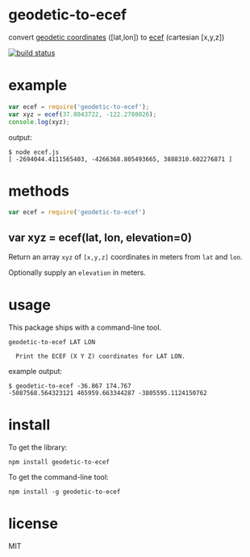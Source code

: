 # geodetic-to-ecef

convert [geodetic coordinates](https://en.wikipedia.org/wiki/World_Geodetic_System)
([lat,lon])
to [ecef](http://en.wikipedia.org/wiki/ECEF) (cartesian [x,y,z])

[![build status](https://secure.travis-ci.org/substack/geodetic-to-ecef.png)](http://travis-ci.org/substack/geodetic-to-ecef)

# example

``` js
var ecef = require('geodetic-to-ecef');
var xyz = ecef(37.8043722, -122.2708026);
console.log(xyz);
```

output:

```
$ node ecef.js
[ -2694044.4111565403, -4266368.805493665, 3888310.602276871 ]
```

# methods

``` js
var ecef = require('geodetic-to-ecef')
```

## var xyz = ecef(lat, lon, elevation=0)

Return an array `xyz` of `[x,y,z]` coordinates in meters from `lat` and `lon`.

Optionally supply an `elevation` in meters.

# usage

This package ships with a command-line tool.

```
geodetic-to-ecef LAT LON

  Print the ECEF (X Y Z) coordinates for LAT LON.

```

example output:

```
$ geodetic-to-ecef -36.867 174.767
-5087568.564323121 465959.663344287 -3805595.1124150762
```

# install

To get the library:

```
npm install geodetic-to-ecef
```

To get the command-line tool:

```
npm install -g geodetic-to-ecef
```

# license

MIT
